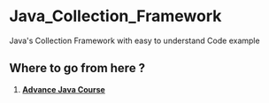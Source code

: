 # Java_Collection_Framework
Java's Collection Framework with easy to understand Code example 


## Where to go from here ?

1. [**Advance Java Course**](https://github.com/ananddasani/Advance-Java-Practice-Course)
